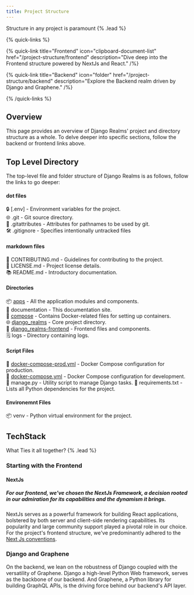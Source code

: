 ```yaml
---
title: Project Structure
---
```


Structure in any project is paramount {% .lead %}

{% quick-links %}

{% quick-link title="Frontend" icon="clipboard-document-list" href="/project-structure/frontend" description="Dive deep into the Frontend structure powered by NextJs and React." /%}

{% quick-link title="Backend" icon="folder" href="/project-structure/backend" description="Explore the Backend realm driven by Django and Graphene." /%}

{% /quick-links %}

## Overview 

This page provides an overview of Django Realms' project and directory structure as a whole. To delve deeper into specific sections, follow the backend or frontend links above.
## Top Level Directory

The top-level file and folder structure of Django Realms is as follows, follow the links to go deeper:

#### dot files

🔒 [.env]                   - Environment variables for the project.  
🌐 .git                  - Git source directory.  
📝 .gitattributes        - Attributes for pathnames to be used by git.  
🛠  .gitignore            - Specifies intentionally untracked files  

#### markdown files
📖 CONTRIBUTING.md       - Guidelines for contributing to the project.  
📜 LICENSE.md            - Project license details.  
📚 README.md             - Introductory documentation.  

#### Directories
📦 [apps](/tree/apps)    - All the application modules and components.    
📘 documentation         - This documentation site.   
🚢 [compose](/tree/compose) - Contains Docker-related files for setting up containers.    
🌐 [django_realms](project-structure/tree/django_realms) - Core project directory.   
🎨 [django_realms-frontend](/tree/django_realms-frontend) - Frontend files and components.  
🗒  logs                 - Directory containing logs. 

#### Script Files
📄 [docker-compose-prod.yml](/tree/compose-prod)  - Docker Compose configuration for production.  
📄 [docker-compose.yml](/tree/compose)    - Docker Compose configuration for development.  
🚀 manage.py             - Utility script to manage Django tasks. 
📄 requirements.txt      - Lists all Python dependencies for the project.

#### Environemnt Files
📦 venv                 - Python virtual environment for the project.

## TechStack

What Ties it all together? {% .lead %}

### Starting with the Frontend



#### NextJs

##### For our frontend, we've chosen the NextJs Framework, a decision rooted in our admiration for its capabilities and the dynamism it brings.

NextJs serves as a powerful framework for building React applications, bolstered by both server and client-side rendering capabilities. Its popularity and large community support played a pivotal role in our choice. For the project's frontend structure, we've predominantly adhered to the [Next Js conventions](https://nextjs.org/docs). 


### Django and Graphene

On the backend, we lean on the robustness of Django coupled with the versatility of Graphene. Django a high-level Python Web framework, serves as the backbone of our backend. And Graphene, a Python library for building GraphQL APIs, is the driving force behind our backend's API layer.








